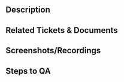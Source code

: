 ## Description
<!--
Please do not leave this blank
This PR [adds/removes/fixes/replaces] the [feature/bug/etc].
-->

## Related Tickets & Documents
<!-- Example Fixes #123, non mandatory -->

## Screenshots/Recordings
<!-- Visual changes require screenshots -->

## Steps to QA
<!--
Please provide some steps for the reviewer to test your change. If you have wrote tests, you can mention that here instead.

1. Click a link
2. Do this thing
3. Validate you see the thing working
-->